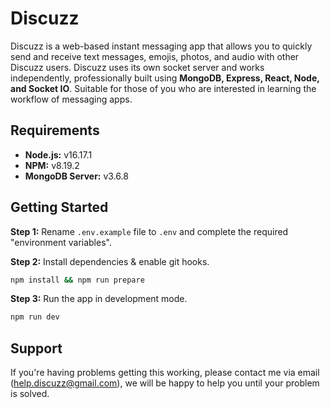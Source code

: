 # Discuzz

Discuzz is a web-based instant messaging app that allows you to quickly send and receive text messages, emojis, photos, and audio with other Discuzz users. Discuzz uses its own socket server and works independently, professionally built using **MongoDB, Express, React, Node, and Socket IO**. Suitable for those of you who are interested in learning the workflow of messaging apps.

## Requirements

- **Node.js:** v16.17.1
- **NPM:** v8.19.2
- **MongoDB Server:** v3.6.8

## Getting Started

**Step 1:** Rename `.env.example` file to `.env` and complete the required "environment variables".

**Step 2:** Install dependencies & enable git hooks.

```bash
npm install && npm run prepare
```

**Step 3:** Run the app in development mode.

```bash
npm run dev
```

## Support

If you're having problems getting this working, please contact me via email (help.discuzz@gmail.com), we will be happy to help you until your problem is solved.
